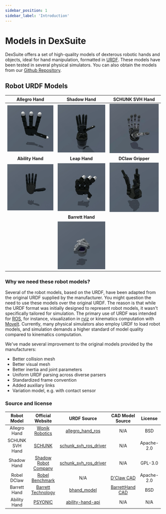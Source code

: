 ```yaml
---
sidebar_position: 1
sidebar_label: 'Introduction'
---
```


# Models in DexSuite

DexSuite offers a set of high-quality models of dexterous robotic hands and objects, ideal for hand
manipulation,
formatted in [URDF](https://formant.io/urdf/). These models have been tested in several physical
simulators. You can
also obtain the models from our [Github Repository](https://github.com/dexsuite/dex-urdf).

## Robot URDF Models

|                  **Allegro Hand**                  |                 **Shadow Hand**                 |            **SCHUNK SVH Hand**             |
|:--------------------------------------------------:|:-----------------------------------------------:|:------------------------------------------:|
| [![allegro](animation/allegro_rt.webp)](./allegro) | [![shadow](animation/shadow_rt.webp)](./shadow) |   [![svh](animation/svh_rt.webp)](./svh)   |
|                  **Ability Hand**                  |                  **Leap Hand**                  |             **DClaw Gripper**              |
| [![ability](animation/ability_rt.webp)](./ability) |   [![leap](animation/leap_rt.webp)](./bhand)    | [![svh](animation/dclaw_rt.webp)](./dclaw) |
|                                                    |                **Barrett Hand**                 |                                            |
|                                                    | [![Barrett](animation/bhand_rt.webp)](./bhand)  |                                            |

### Why we need these robot models?

Several of the robot models, based on the URDF, have been adapted from the original URDF supplied by
the manufacturer.
You might question the need to use these models over the original URDF. The reason is that while the
URDF format was
initially designed to represent robot models, it wasn't specifically tailored for simulation. The
primary use of URDF
was intended for [ROS](https://www.ros.org/), for instance, visualization
in [rviz](http://wiki.ros.org/rviz) or
kinematics computation with [MoveIt](https://moveit.ros.org/). Currently, many physical simulators
also employ URDF to
load robot models, and simulation demands a higher standard of model quality compared to kinematics
computation.

We've made several improvement to the original models provided by the manufacturers:

- Better collision mesh
- Better visual mesh
- Better inertia and joint parameters
- Uniform URDF parsing across diverse parsers
- Standardized frame convention
- Added auxiliary links
- Variation model, e.g. with contact sensor

### Source and license

|   Robot Model   |                          Official Website                           |                                                 URDF Source                                                 |                                    CAD Model Source                                    |  License   |
|:---------------:|:-------------------------------------------------------------------:|:-----------------------------------------------------------------------------------------------------------:|:--------------------------------------------------------------------------------------:|:----------:|
|  Allegro Hand   | [Wonik Robotics](https://www.wonikrobotics.com/research-robot-hand) | [allegro_hand_ros](https://github.com/simlabrobotics/allegro_hand_ros/tree/master/allegro_hand_description) |                                          N/A                                           |    BSD     |
| SCHUNK SVH Hand |                 [SCHUNK](https://schunk.com/us/en)                  |             [schunk_svh_ros_driver](https://github.com/SCHUNK-GmbH-Co-KG/schunk_svh_ros_driver)             |                                          N/A                                           | Apache-2.0 |
|   Shadow Hand   |        [Shadow Robot Company](https://www.shadowrobot.com/)         |                     [schunk_svh_ros_driver](https://github.com/shadow-robot/sr_common)                      |                                          N/A                                           |  GPL-3.0   |
|   Robel DClaw   |     [Robel Benchmark](https://github.com/google-research/robel)     |                                                     N/A                                                     | [D'Claw CAD](https://drive.google.com/drive/folders/1H1xN5BU03-eXjuEyIL_iJ_4XzrdDSnlM) | Apache-2.0 |
|  Barrett Hand   |  [Barrett Technology](http://barrett.com/robot/products-hand.html)  |                        [bhand_model](https://github.com/jhu-lcsr-attic/bhand_model)                         |    [BarrettHand CAD](https://github.com/jhu-lcsr-attic/bhand_model/tree/master/cad)    |    BSD     |
|  Ability Hand   |                 [PSYONIC](https://www.psyonic.io/)                  |                     [ability-hand-api](https://github.com/psyonicinc/ability-hand-api)                      |                                          N/A                                           |    N/A     |